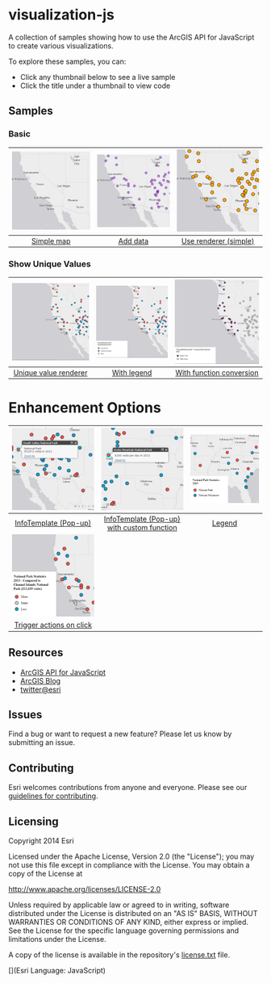 # visualization-js

A collection of samples showing how to use the ArcGIS API for JavaScript to create various visualizations.

To explore these samples, you can:
* Click any thumbnail below to see a live sample
* Click the title under a thumbnail to view code

## Samples

### Basic

|[![](basic_simple_map/thumbnail.png)](https://esri.github.io/visualization-js/basic_simple_map)|[![](basic_add_data/thumbnail.png)](https://esri.github.io/visualization-js/basic_add_data)|[![](basic_use_renderer/thumbnail.png)](https://esri.github.io/visualization-js/basic_use_renderer)|
|:-:|:-:|:-:|
|[Simple map](basic_simple_map)|[Add data](basic_add_data)|[Use renderer (simple)](basic_use_renderer)|

### Show Unique Values

|[![](unique_simple/thumbnail.png)](https://esri.github.io/visualization-js/unique_simple)|[![](unique_simple_with_legend/thumbnail.png)](https://esri.github.io/visualization-js/unique_simple_with_legend)|[![](unique_conversion/thumbnail.png)](https://esri.github.io/visualization-js/unique_conversion)|
|:-:|:-:|:-:|
|[Unique value renderer](unique_simple)|[With legend](unique_simple_with_legend)|[With function conversion](unique_conversion)|

# Enhancement Options

|[![](enhance_infotemplate/thumbnail.png)](https://esri.github.io/visualization-js/enhance_infotemplate)|[![](enhance_infotemplate_function/thumbnail.png)](https://esri.github.io/visualization-js/enhance_infotemplate_function)|[![](enhance_legend/thumbnail.png)](https://esri.github.io/visualization-js/enhance_legend)|
|:-:|:-:|:-:|
|[InfoTemplate (Pop-up)](enhance_infotemplate)|[InfoTemplate (Pop-up) with custom function](enhance_infotemplate_function)|[Legend](enhance_legend)|
|[![](enhance_click/thumbnail.png)](https://esri.github.io/visualization-js/enhance_click)|||
|[Trigger actions on click](enhance_click)|||

## Resources

* [ArcGIS API for JavaScript](https://developers.arcgis.com/javascript/)
* [ArcGIS Blog](http://blogs.esri.com/esri/arcgis/)
* [twitter@esri](http://twitter.com/esri)

## Issues

Find a bug or want to request a new feature?  Please let us know by submitting an issue.

## Contributing

Esri welcomes contributions from anyone and everyone. Please see our [guidelines for contributing](https://github.com/esri/contributing).

## Licensing
Copyright 2014 Esri

Licensed under the Apache License, Version 2.0 (the "License");
you may not use this file except in compliance with the License.
You may obtain a copy of the License at

   http://www.apache.org/licenses/LICENSE-2.0

Unless required by applicable law or agreed to in writing, software
distributed under the License is distributed on an "AS IS" BASIS,
WITHOUT WARRANTIES OR CONDITIONS OF ANY KIND, either express or implied.
See the License for the specific language governing permissions and
limitations under the License.

A copy of the license is available in the repository's [license.txt](license.txt) file.

[](Esri Language: JavaScript)​

